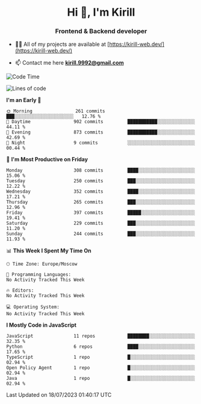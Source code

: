 <h1 align="center">Hi 👋, I'm Kirill</h1>
<h3 align="center">Frontend & Backend developer</h3>

- 👨‍💻 All of my projects are available at [https://kirill-web.dev/](https://kirill-web.dev/)

- 📫 Contact me here **kirill.9992@gmail.com**











<!--START_SECTION:waka-->
![Code Time](http://img.shields.io/badge/Code%20Time-1%2C382%20hrs%2014%20mins-blue)

![Lines of code](https://img.shields.io/badge/From%20Hello%20World%20I%27ve%20Written-3.0%20million%20lines%20of%20code-blue)

**I'm an Early 🐤** 

```text
🌞 Morning                261 commits         ███░░░░░░░░░░░░░░░░░░░░░░   12.76 % 
🌆 Daytime                902 commits         ███████████░░░░░░░░░░░░░░   44.11 % 
🌃 Evening                873 commits         ███████████░░░░░░░░░░░░░░   42.69 % 
🌙 Night                  9 commits           ░░░░░░░░░░░░░░░░░░░░░░░░░   00.44 % 
```
📅 **I'm Most Productive on Friday** 

```text
Monday                   308 commits         ████░░░░░░░░░░░░░░░░░░░░░   15.06 % 
Tuesday                  250 commits         ███░░░░░░░░░░░░░░░░░░░░░░   12.22 % 
Wednesday                352 commits         ████░░░░░░░░░░░░░░░░░░░░░   17.21 % 
Thursday                 265 commits         ███░░░░░░░░░░░░░░░░░░░░░░   12.96 % 
Friday                   397 commits         █████░░░░░░░░░░░░░░░░░░░░   19.41 % 
Saturday                 229 commits         ███░░░░░░░░░░░░░░░░░░░░░░   11.20 % 
Sunday                   244 commits         ███░░░░░░░░░░░░░░░░░░░░░░   11.93 % 
```


📊 **This Week I Spent My Time On** 

```text
🕑︎ Time Zone: Europe/Moscow

💬 Programming Languages: 
No Activity Tracked This Week

🔥 Editors: 
No Activity Tracked This Week

💻 Operating System: 
No Activity Tracked This Week
```

**I Mostly Code in JavaScript** 

```text
JavaScript               11 repos            ████████░░░░░░░░░░░░░░░░░   32.35 % 
Python                   6 repos             ████░░░░░░░░░░░░░░░░░░░░░   17.65 % 
TypeScript               1 repo              █░░░░░░░░░░░░░░░░░░░░░░░░   02.94 % 
Open Policy Agent        1 repo              █░░░░░░░░░░░░░░░░░░░░░░░░   02.94 % 
Java                     1 repo              █░░░░░░░░░░░░░░░░░░░░░░░░   02.94 % 
```




 Last Updated on 18/07/2023 01:40:17 UTC
<!--END_SECTION:waka-->
